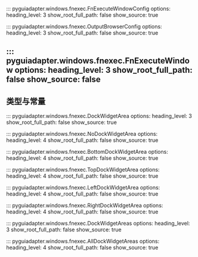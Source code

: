 ::: pyguiadapter.windows.fnexec.FnExecuteWindowConfig
    options:
        heading_level: 3
        show_root_full_path: false
        show_source: true

::: pyguiadapter.windows.fnexec.OutputBrowserConfig
    options:
        heading_level: 3
        show_root_full_path: false
        show_source: true

::: pyguiadapter.windows.fnexec.FnExecuteWindow
    options:
        heading_level: 3
        show_root_full_path: false
        show_source: false
---

## 类型与常量

::: pyguiadapter.windows.fnexec.DockWidgetArea
    options:
        heading_level: 3
        show_root_full_path: false
        show_source: true

::: pyguiadapter.windows.fnexec.NoDockWidgetArea
    options:
        heading_level: 4
        show_root_full_path: false
        show_source: true

::: pyguiadapter.windows.fnexec.BottomDockWidgetArea
    options:
        heading_level: 4
        show_root_full_path: false
        show_source: true

::: pyguiadapter.windows.fnexec.TopDockWidgetArea
    options:
        heading_level: 4
        show_root_full_path: false
        show_source: true

::: pyguiadapter.windows.fnexec.LeftDockWidgetArea
    options:
        heading_level: 4
        show_root_full_path: false
        show_source: true

::: pyguiadapter.windows.fnexec.RightDockWidgetArea
    options:
        heading_level: 4
        show_root_full_path: false
        show_source: true

::: pyguiadapter.windows.fnexec.DockWidgetAreas
    options:
        heading_level: 3
        show_root_full_path: false
        show_source: true

::: pyguiadapter.windows.fnexec.AllDockWidgetAreas
    options:
        heading_level: 4
        show_root_full_path: false
        show_source: true